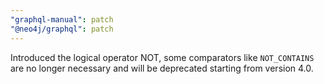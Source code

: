 ```yaml
---
"graphql-manual": patch
"@neo4j/graphql": patch
---
```


Introduced the logical operator NOT, some comparators like `NOT_CONTAINS` are no longer necessary and will be deprecated starting from version 4.0.
